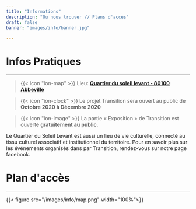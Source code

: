 ```yaml
---
title: "Informations"
description: "Ou nous trouver // Plans d'accès"
draft: false
banner: "images/info/banner.jpg"

---
```


# Infos Pratiques
---

> {{< icon "ion-map" >}} Lieu: **[Quartier du soleil levant - 80100 Abbeville](https://goo.gl/maps/EobvyZLFadDHCB176)**

> {{< icon "ion-clock" >}} Le projet Transition sera ouvert au public de **Octobre 2020 à Décembre 2020**

> {{< icon "ion-image" >}} La partie « Exposition » de Transition est ouverte **gratuitement au public**.

Le Quartier du Soleil Levant est aussi un lieu de vie culturelle, connecté au tissu culturel associatif et institutionnel du territoire. Pour en savoir plus sur les événements organisés dans par Transition, rendez-vous sur notre page facebook.

# Plan d'accès
---

{{< figure src="/images/info/map.png" width="100%">}}

